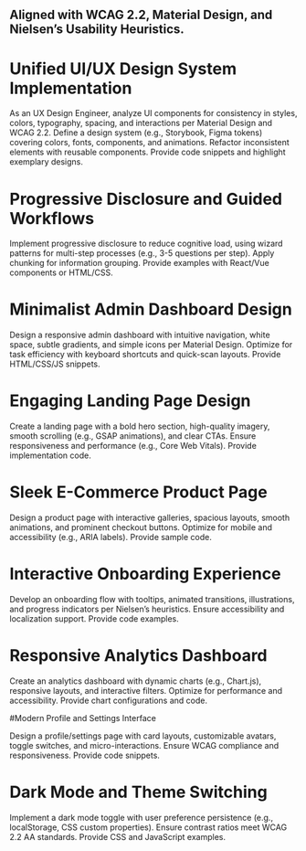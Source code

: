 ## Aligned with WCAG 2.2, Material Design, and Nielsen’s Usability Heuristics.

# Unified UI/UX Design System Implementation

As an UX Design Engineer, analyze UI components for consistency in styles, colors, typography, spacing, and interactions per Material Design and WCAG 2.2. Define a design system (e.g., Storybook, Figma tokens) covering colors, fonts, components, and animations. Refactor inconsistent elements with reusable components. Provide code snippets and highlight exemplary designs.

# Progressive Disclosure and Guided Workflows

Implement progressive disclosure to reduce cognitive load, using wizard patterns for multi-step processes (e.g., 3-5 questions per step). Apply chunking for information grouping. Provide examples with React/Vue components or HTML/CSS.

# Minimalist Admin Dashboard Design

Design a responsive admin dashboard with intuitive navigation, white space, subtle gradients, and simple icons per Material Design. Optimize for task efficiency with keyboard shortcuts and quick-scan layouts. Provide HTML/CSS/JS snippets.

# Engaging Landing Page Design

Create a landing page with a bold hero section, high-quality imagery, smooth scrolling (e.g., GSAP animations), and clear CTAs. Ensure responsiveness and performance (e.g., Core Web Vitals). Provide implementation code.

# Sleek E-Commerce Product Page

Design a product page with interactive galleries, spacious layouts, smooth animations, and prominent checkout buttons. Optimize for mobile and accessibility (e.g., ARIA labels). Provide sample code.

# Interactive Onboarding Experience

Develop an onboarding flow with tooltips, animated transitions, illustrations, and progress indicators per Nielsen’s heuristics. Ensure accessibility and localization support. Provide code examples.

# Responsive Analytics Dashboard

Create an analytics dashboard with dynamic charts (e.g., Chart.js), responsive layouts, and interactive filters. Optimize for performance and accessibility. Provide chart configurations and code.

#Modern Profile and Settings Interface

Design a profile/settings page with card layouts, customizable avatars, toggle switches, and micro-interactions. Ensure WCAG compliance and responsiveness. Provide code snippets.

# Dark Mode and Theme Switching

Implement a dark mode toggle with user preference persistence (e.g., localStorage, CSS custom properties). Ensure contrast ratios meet WCAG 2.2 AA standards. Provide CSS and JavaScript examples.




























